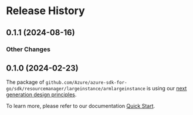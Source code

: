 # Release History

## 0.1.1 (2024-08-16)
### Other Changes


## 0.1.0 (2024-02-23)

The package of `github.com/Azure/azure-sdk-for-go/sdk/resourcemanager/largeinstance/armlargeinstance` is using our [next generation design principles](https://azure.github.io/azure-sdk/general_introduction.html).

To learn more, please refer to our documentation [Quick Start](https://aka.ms/azsdk/go/mgmt).